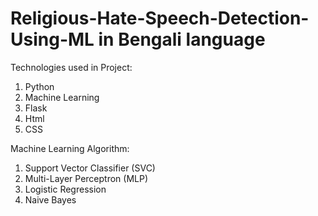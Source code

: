 # Religious-Hate-Speech-Detection-Using-ML in Bengali language
Technologies used in Project:
1) Python
2) Machine Learning
3) Flask
4) Html
5) CSS

Machine Learning Algorithm:
1) Support Vector Classifier (SVC)
2) Multi-Layer Perceptron (MLP)
3) Logistic Regression
4) Naive Bayes
